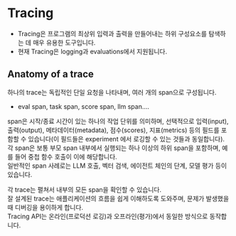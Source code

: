 # Tracing
- Tracing은 프로그램의 최상위 입력과 출력을 만들어내는 하위 구성요소를 탐색하는 데 매우 유용한 도구입니다. 
- 현재 Tracing은 logging과 evaluations에서 지원됩니다.

## Anatomy of a trace
하나의 trace는 독립적인 단일 요청을 나타내며, 여러 개의 span으로 구성됩니다.
- eval span, task span, score span, llm span....

span은 시작/종료 시간이 있는 하나의 작업 단위를 의미하며, 선택적으로 입력(input), 출력(output), 메타데이터(metadata), 점수(scores), 지표(metrics) 등의 필드를 포함할 수 있습니다(이 필드들은 experiment
에서 로깅할 수 있는 것들과 동일합니다).   
각 span은 보통 부모 span 내부에서 실행되는 하나 이상의 하위 span을 포함하며, 예를 들어 중첩 함수 호출이 이에 해당합니다.   
일반적인 span 사례로는 LLM 호출, 벡터 검색, 에이전트 체인의 단계, 모델 평가 등이 있습니다.

각 trace는 펼쳐서 내부의 모든 span을 확인할 수 있습니다.   
잘 설계된 trace는 애플리케이션의 흐름을 쉽게 이해하도록 도와주며, 문제가 발생했을 때 디버깅을 용이하게 합니다.  
Tracing API는 온라인(프로덕션 로깅)과 오프라인(평가)에서 동일한 방식으로 동작합니다.
